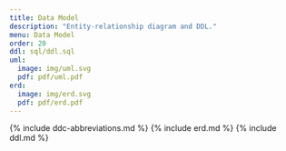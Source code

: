 ```yaml
---
title: Data Model
description: "Entity-relationship diagram and DDL."
menu: Data Model
order: 20
ddl: sql/ddl.sql
uml:
  image: img/uml.svg
  pdf: pdf/uml.pdf
erd:
  image: img/erd.svg
  pdf: pdf/erd.pdf
---
```


{% include ddc-abbreviations.md %}
{% include erd.md %}
{% include ddl.md %}
